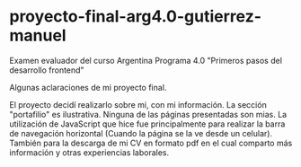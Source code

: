 # proyecto-final-arg4.0-gutierrez-manuel
Examen evaluador del curso Argentina Programa 4.0 "Primeros pasos del desarrollo frontend"

Algunas aclaraciones de mi proyecto final.

El proyecto decidí realizarlo sobre mi, con mi información.
La sección "portafilio" es ilustrativa. Ninguna de las páginas presentadas son mias.
La utilización de JavaScript que hice fue principalmente para realizar la barra de navegación horizontal (Cuando la página se la ve desde un celular).
También para la descarga de mi CV en formato pdf en el cual comparto más información y otras experiencias laborales.
